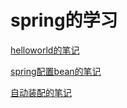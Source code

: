 # spring的学习

[helloworld的笔记](https://github.com/pzsjasonpg/springlearn/blob/master/01-helloworld/helloworld%E7%AC%94%E8%AE%B0.md)

[spring配置bean的笔记](https://github.com/pzsjasonpg/springlearn/blob/master/02-spring%E9%85%8D%E7%BD%AEbean/spring%E9%85%8D%E7%BD%AEbean%E7%AC%94%E8%AE%B0.md)

[自动装配的笔记](https://github.com/pzsjasonpg/springlearn/blob/master/03-%E8%87%AA%E5%8A%A8%E8%A3%85%E9%85%8D/%E8%87%AA%E5%8A%A8%E8%A3%85%E9%85%8D%E7%9A%84%E7%AC%94%E8%AE%B0.md)